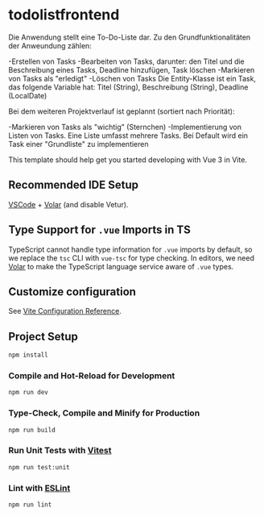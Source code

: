 # todolistfrontend

Die Anwendung stellt eine To-Do-Liste dar. Zu den Grundfunktionalitäten der Anweundung zählen:

-Erstellen von Tasks
-Bearbeiten von Tasks, darunter: den Titel und die Beschreibung eines Tasks, Deadline hinzufügen, Task löschen
-Markieren von Tasks als "erledigt"
-Löschen von Tasks
Die Entity-Klasse ist ein Task, das folgende Variable hat: Titel (String), Beschreibung (String), Deadline (LocalDate)

Bei dem weiteren Projektverlauf ist geplannt (sortiert nach Priorität):

-Markieren von Tasks als "wichtig" (Sternchen)
-Implementierung von Listen von Tasks. Eine Liste umfasst mehrere Tasks. Bei Default wird ein Task einer "Grundliste" zu implementieren

This template should help get you started developing with Vue 3 in Vite.

## Recommended IDE Setup

[VSCode](https://code.visualstudio.com/) + [Volar](https://marketplace.visualstudio.com/items?itemName=Vue.volar) (and disable Vetur).

## Type Support for `.vue` Imports in TS

TypeScript cannot handle type information for `.vue` imports by default, so we replace the `tsc` CLI with `vue-tsc` for type checking. In editors, we need [Volar](https://marketplace.visualstudio.com/items?itemName=Vue.volar) to make the TypeScript language service aware of `.vue` types.

## Customize configuration

See [Vite Configuration Reference](https://vitejs.dev/config/).

## Project Setup

```sh
npm install
```

### Compile and Hot-Reload for Development

```sh
npm run dev
```

### Type-Check, Compile and Minify for Production

```sh
npm run build
```

### Run Unit Tests with [Vitest](https://vitest.dev/)

```sh
npm run test:unit
```

### Lint with [ESLint](https://eslint.org/)

```sh
npm run lint
```
